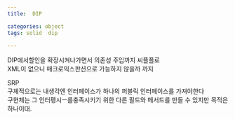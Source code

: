 ```yaml
---
title:  DIP

categories: object 
tags: solid  dip
 
---
```


  
  
DIP에서할인을 확장시켜나가면서 의존성 주입까지 씨플플로   
XML이 없으니 매크로익스판션으로 가능하지 않을까 까지  
  
SRP  
구체적으로는 내생각엔 인터페이스가 하나의 퍼블릭 인터페이스를 가져야한다  
구현체는 그 인터펭시ㅡ를충족시키기 위한 다른 필드와 메서드를 만들 수 있지만 목적은 하나이대.  
